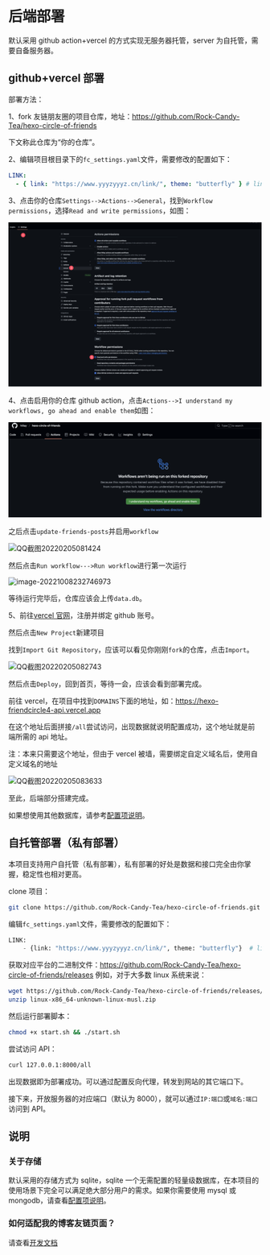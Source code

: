 # 后端部署

<!-- > 如果您不是第一次部署而是版本更新，旧版本有些配置可能已经不兼容，请以最新版本为准！版本更新方法见[版本更新](update) -->

默认采用 github action+vercel 的方式实现无服务器托管，server 为自托管，需要自备服务器。

## github+vercel 部署

部署方法：

1、fork 友链朋友圈的项目仓库，地址：https://github.com/Rock-Candy-Tea/hexo-circle-of-friends

下文称此仓库为“你的仓库”。

2、编辑项目根目录下的`fc_settings.yaml`文件，需要修改的配置如下：

```yaml
LINK:
  - { link: "https://www.yyyzyyyz.cn/link/", theme: "butterfly" } # link改为你的友链页地址，theme选择你的博客主题
```

3、点击你的仓库`Settings-->Actions-->General`，找到`Workflow permissions`，选择`Read and write permissions`，如图：

![actions权限修改.png](actions权限修改.png)

4、点击启用你的仓库 github action，点击`Actions-->I understand my workflows, go ahead and enable them`如图：

![启用actions.png](启用actions.png)

之后点击`update-friends-posts`并启用`workflow`

![QQ截图20220205081424](QQ截图20220205081424.png)

然后点击`Run workflow--->Run workflow`进行第一次运行

![image-20221008232746973](image-20221008232746973.png)

等待运行完毕后，仓库应该会上传`data.db`。

5、前往[vercel 官网](https://vercel.com/)，注册并绑定 github 账号。

然后点击`New Project`新建项目

找到`Import Git Repository`，应该可以看见你刚刚`fork`的仓库，点击`Import`。

![QQ截图20220205082743](QQ截图20220205082743.png)

然后点击`Deploy`，回到首页，等待一会，应该会看到部署完成。

前往 vercel，在项目中找到`DOMAINS`下面的地址，如：https://hexo-friendcircle4-api.vercel.app

在这个地址后面拼接`/all`尝试访问，出现数据就说明配置成功，这个地址就是前端所需的 api 地址。

注：本来只需要这个地址，但由于 vercel 被墙，需要绑定自定义域名后，使用自定义域名的地址

![QQ截图20220205083633](QQ截图20220205083633.png)

至此，后端部分搭建完成。

如果想使用其他数据库，请参考[配置项说明](settings.md)。

## 自托管部署（私有部署）

本项目支持用户自托管（私有部署），私有部署的好处是数据和接口完全由你掌握，稳定性也相对更高。

clone 项目：

```bash
git clone https://github.com/Rock-Candy-Tea/hexo-circle-of-friends.git
```

编辑`fc_settings.yaml`文件，需要修改的配置如下：

```python
LINK:
    - {link: "https://www.yyyzyyyz.cn/link/", theme: "butterfly"}  # link改为你的友链页地址，theme选择你的博客主题
```

获取对应平台的二进制文件：https://github.com/Rock-Candy-Tea/hexo-circle-of-friends/releases 例如，对于大多数 linux 系统来说：

```bash
wget https://github.com/Rock-Candy-Tea/hexo-circle-of-friends/releases/download/v6.0.0/linux-x86_64-unknown-linux-musl.zip
unzip linux-x86_64-unknown-linux-musl.zip
```

然后运行部署脚本：

```bash
chmod +x start.sh && ./start.sh
```

尝试访问 API：

```bash
curl 127.0.0.1:8000/all
```

出现数据即为部署成功。可以通过配置反向代理，转发到网站的其它端口下。

接下来，开放服务器的对应端口（默认为 8000），就可以通过`IP:端口`或`域名:端口`访问到 API。

## 说明

### 关于存储

默认采用的存储方式为 sqlite，sqlite 一个无需配置的轻量级数据库，在本项目的使用场景下完全可以满足绝大部分用户的需求。如果你需要使用 mysql 或 mongodb，请查看[配置项说明](settings.md)。

### 如何适配我的博客友链页面？

请查看[开发文档](developmentdoc.md?id=如何适配我的友链页面)
